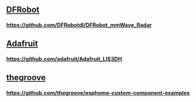 ## [DFRobot](https://www.dfrobot.com)
#### https://github.com/DFRobotdl/DFRobot_mmWave_Radar

## [Adafruit](https://www.adafruit.com)
#### https://github.com/adafruit/Adafruit_LIS3DH

## [thegroove](https://github.com/thegroove)
#### https://github.com/thegroove/esphome-custom-component-examples
